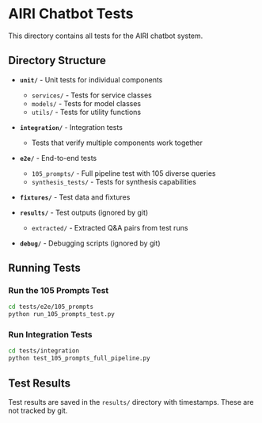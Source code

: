 # AIRI Chatbot Tests

This directory contains all tests for the AIRI chatbot system.

## Directory Structure

- **`unit/`** - Unit tests for individual components
  - `services/` - Tests for service classes
  - `models/` - Tests for model classes
  - `utils/` - Tests for utility functions

- **`integration/`** - Integration tests
  - Tests that verify multiple components work together

- **`e2e/`** - End-to-end tests
  - `105_prompts/` - Full pipeline test with 105 diverse queries
  - `synthesis_tests/` - Tests for synthesis capabilities

- **`fixtures/`** - Test data and fixtures

- **`results/`** - Test outputs (ignored by git)
  - `extracted/` - Extracted Q&A pairs from test runs

- **`debug/`** - Debugging scripts (ignored by git)

## Running Tests

### Run the 105 Prompts Test
```bash
cd tests/e2e/105_prompts
python run_105_prompts_test.py
```

### Run Integration Tests
```bash
cd tests/integration
python test_105_prompts_full_pipeline.py
```

## Test Results

Test results are saved in the `results/` directory with timestamps. These are not tracked by git.